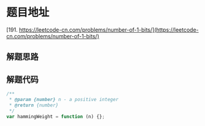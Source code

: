 # 题目地址

[191. https://leetcode-cn.com/problems/number-of-1-bits/](https://leetcode-cn.com/problems/number-of-1-bits/)

## 解题思路

## 解题代码

```js
/**
 * @param {number} n - a positive integer
 * @return {number}
 */
var hammingWeight = function (n) {};
```
